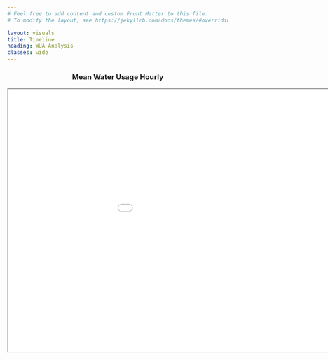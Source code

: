 ```yaml
---
# Feel free to add content and custom Front Matter to this file.
# To modify the layout, see https://jekyllrb.com/docs/themes/#overriding-theme-defaults

layout: visuals
title: Timeline
heading: WUA Analysis
classes: wide 
---
```


<h3 style="text-align: center;">
    Mean Water Usage Hourly
</h3>

<p style="text-align: center;"><iframe src="visuals/HourlyBar_n17058_downsamp_f0.15_r1.html" height="600" width="1100"></iframe></p>